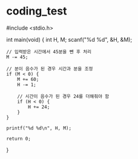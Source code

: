 # coding_test
#include <stdio.h>

int main(void) {
    int H, M;
    scanf("%d %d", &H, &M);

    // 입력받은 시간에서 45분을 뺀 후 처리
    M -= 45;

    // 분이 음수가 된 경우 시간과 분을 조정
    if (M < 0) {
        M += 60;
        H -= 1;
        
        // 시간이 음수가 된 경우 24를 더해줘야 함
        if (H < 0) {
            H += 24;
        }
    }

    printf("%d %d\n", H, M);

    return 0;
}
